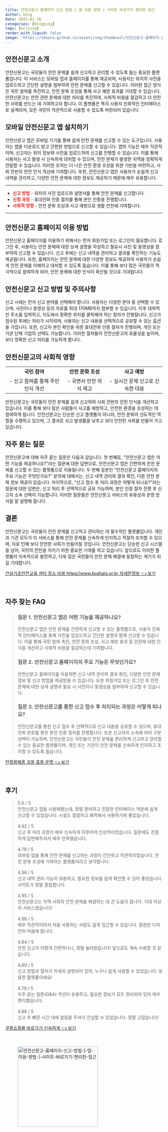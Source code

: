 ```yaml
---
title: 안전신문고 홈페이지 신고 방법 | 앱 이용 방법 | 사이트 바로가기 편리한 접근
author: bing
date: 2025-01-30
categories: [Blogging]
tags: [writing]
render_with_liquid: false
image: 'https://24nara.github.io/assets/img/thumbnail/안전신문고-홈페이지-신고-방법-|-앱-이용-방법-|-사이트-바로가기-편리한-접근.webp'
---
```



<h2 id='안전신문고_소개'>안전신문고 소개</h2>

<p>안전신문고는 국민들이 안전 문제를 쉽게 신고하고 관리할 수 있도록 돕는 중요한 플랫폼입니다. 이 서비스는 모바일 앱과 홈페이지를 통해 제공되며, 사용자는 위치의 사진을 업로드하고 간단한 설명을 첨부하여 안전 문제를 신고할 수 있습니다. 이러한 접근 방식은 국민 참여를 촉진하고, 안전 문화 조성을 통해 사고 예방 효과를 기대할 수 있습니다. 안전신문고는 안전 관련 문제에 대한 처리를 촉진하여, 사회적 비용을 절감하고 더 안전한 사회를 만드는 데 기여하고자 합니다. 이 플랫폼은 특히 사용자 친화적인 인터페이스로 설계되어, 모든 국민이 직관적으로 사용할 수 있도록 마련되어 있습니다.</p>

<h2 id='모바일_안전신문고_앱_설치하기'>모바일 안전신문고 앱 설치하기</h2>

<p>안전신문고 앱은 모바일 기기를 통해 쉽게 안전 문제를 신고할 수 있는 도구입니다. 사용자는 앱을 다운로드 받고 간편한 방법으로 신고할 수 있습니다. 앱의 기능은 매우 직관적이며, 신고자는 위치 정보와 사진을 업로드하여 신고를 진행할 수 있습니다. 이를 통해 사용자는 사고 발생 시 신속하게 대처할 수 있으며, 안전 문제가 발생한 지역을 정확하게 전달할 수 있습니다. 이러한 조치는 더 나은 안전 환경 조성을 위한 기반을 마련하고, 사회 전반의 안전 인식 개선에 기여합니다. 또한, 안전신문고 앱은 사용자가 손쉽게 신고 내역을 관리하고, 다양한 안전 문제에 대한 정보도 제공하기 때문에 매우 유용합니다.</p>

<hr />

<ul>
    <li><b><span style="color: #ee2323;">신고 방법</span></b> - 위치의 사진 업로드와 설명서를 통해 안전 문제를 신고합니다.</li>
    <li><b><span style="color: #ee2323;">신청 과정</span></b> - 휴대전화 인증 절차를 통해 본인 인증을 진행합니다.</li>
    <li><b><span style="color: #ee2323;">사회적 영향</span></b> - 안전 문화 조성과 사고 예방으로 생활 안전에 기여합니다.</li>
</ul>

<hr />

<h2 id='안전신문고_홈페이지_이용_방법'>안전신문고 홈페이지 이용 방법</h2>

<p>안전신문고 홈페이지를 이용하기 위해서는 먼저 회원가입 또는 로그인이 필요합니다. 로그인 후, 사용자는 안전 문제에 대한 상세 설명을 작성하고 필요시 사진 및 동영상을 첨부하여 신고할 수 있습니다. 신고 후에는 신고 내역을 관리하고 결과를 확인하는 기능도 제공됩니다. 또한, 홈페이지는 안전 문제에 대한 다양한 정보도 제공하여 사용자가 손쉽게 안전 문제를 이해하고 대처할 수 있도록 돕습니다. 이를 통해 보다 많은 국민들이 적극적으로 참여하게 되어, 안전 문제에 대한 인식이 확산될 것으로 기대됩니다.</p>

<h2 id='신고_방법_및_주의사항'>안전신문고 신고 방법 및 주의사항</h2>

<p>신고 시에는 먼저 신고 분야를 선택해야 합니다. 사용자는 다양한 분야 중 선택할 수 있으며, 사진이나 동영상 등의 자료를 최대 170MB까지 첨부할 수 있습니다. 이후 대략적인 주소를 입력하고, 지도에서 정확한 위치를 클릭해야 하는 절차가 진행됩니다. 신고가 접수된 후에는 처리가 시작되며, 사용자는 신고 내용을 선택적으로 공유할 수 있는 옵션을 가집니다. 또한, 신고자 본인 확인을 위한 휴대전화 인증 절차가 진행되며, 개인 또는 기관 단체 기업의 선택도 가능합니다. 이러한 절차들이 안전신문고의 효율성을 높이며, 보다 정확한 신고 처리를 가능하게 합니다.</p>

<h2 id='안전신문고의_사회적_영향'>안전신문고의 사회적 영향</h2>

<table>
    <tr>
        <td style="text-align: center; height: 17px;"><b>국민 참여</b></td>
        <td style="text-align: center; height: 17px;"><b>안전 문화 조성</b></td>
        <td style="text-align: center; height: 17px;"><b>사고 예방</b></td>
    </tr>
    <tr>
        <td style="text-align: center; height: 17px;">- 신고 참여를 통해 주민 인식 개선</td>
        <td style="text-align: center; height: 17px;">- 국면서 안전 의식 제고</td>
        <td style="text-align: center; height: 17px;">- 실시간 문제 신고로 신속한 대응</td>
    </tr>
</table>

<p>안전신문고는 국민들이 안전 문제를 쉽게 신고하여 사회 전반의 안전 인식을 개선하고 있습니다. 이를 통해 보다 많은 사람들이 사고를 예방하고, 안전한 환경을 조성하는 데 참여하게 됩니다. 안전신문고는 단순한 신고 플랫폼이 아니라, 안전 문화의 선도적인 역할을 수행하고 있으며, 그 결과로 사고 발생률을 낮추고 보다 안전한 사회를 만들어 가고 있습니다.</p>

<h2 id='자주_묻는_질문'>자주 묻는 질문</h2>

<p>안전신문고에 대해 자주 묻는 질문은 다음과 같습니다. 첫 번째로, "안전신문고 앱은 어떤 기능을 제공하나요?"라는 질문에 대한 답변으로, 안전신문고 앱은 간편하게 안전 문제를 신고할 수 있는 플랫폼으로 이용됩니다. 두 번째 질문인 "안전신문고 홈페이지의 주요 기능은 무엇인가요?" 문의에 대해서는, 신고 내역 관리와 결과 확인, 다른 안전 문제 정보 제공이 있습니다. 마지막으로, "신고 접수 후 처리 과정은 어떻게 되나요?"라는 질문에 대한 답변은, 신고 처리 후 선택적으로 공유 가능하며, 본인 인증 절차 진행 후 신고자 소속 선택이 가능합니다. 이러한 질문들은 안전신문고 서비스의 유용성과 운영 방식을 잘 설명해 줍니다.</p>

<h2 id='결론'>결론</h2>

<p>안전신문고는 국민들이 안전 문제를 신고하고 관리하는 데 필수적인 플랫폼입니다. 개인과 기관 모두가 이 서비스를 통해 안전 문제를 신속하게 인지하고 적절히 조치할 수 있으며, 이로 인해 보다 안전한 사회가 만들어질 것입니다. 안전신문고는 단순한 신고 시스템을 넘어, 국민의 안전을 지키기 위한 중요한 기여를 하고 있습니다. 앞으로도 이러한 플랫폼이 지속적으로 발전하고, 더욱 많은 국민들이 안전 문제 해결에 동참하는 계기가 되길 기대합니다.</p>


<p><a class="click-button" title="건설기초안전교육 센터 장소 비용 https//www.koshats.or.kr 자세한정보" href="https://24nara.github.io/posts/%EA%B1%B4%EC%84%A4%EA%B8%B0%EC%B4%88%EC%95%88%EC%A0%84%EA%B5%90%EC%9C%A1-%EC%84%BC%ED%84%B0-%EC%9E%A5%EC%86%8C-%EB%B9%84%EC%9A%A9-httpswww.koshats.or.kr-%EC%9E%90%EC%84%B8%ED%95%9C%EC%A0%95%EB%B3%B4/" rel="dofollow">건설기초안전교육 센터 장소 비용 https//www.koshats.or.kr 자세한정보 👈 보기</a></p><br>
<h2 id='자주_찾는_FAQ'>자주 찾는 FAQ</h2>
<div itemscope="" itemtype="https://schema.org/FAQPage"> 
<blockquote> 
<div itemscope="" itemprop="mainEntity" itemtype="https://schema.org/Question"> 
<h3 itemprop="name">질문 1. 안전신문고 앱은 어떤 기능을 제공하나요?</h3> 
<div itemscope="" itemprop="acceptedAnswer" itemtype="https://schema.org/Answer"> 
<span itemprop="text"> 
<p>안전신문고 앱은 안전 문제를 간편하게 신고할 수 있는 플랫폼으로, 사용자 친화적 인터페이스를 통해 사진을 업로드하고 간단한 설명과 함께 신고할 수 있습니다. 이를 통해 국민 참여 촉진, 안전 문화 조성, 사고 예방 효과 등 안전에 대한 인식을 개선하고 사회적 비용을 절감하는데 기여합니다.</p> 
</span> 
</div> 
</div> 

<div itemscope="" itemprop="mainEntity" itemtype="https://schema.org/Question"> 
<h3 itemprop="name">질문 2. 안전신문고 홈페이지의 주요 기능은 무엇인가요?</h3> 
<div itemscope="" itemprop="acceptedAnswer" itemtype="https://schema.org/Answer"> 
<span itemprop="text"> 
<p>안전신문고 홈페이지를 이용하면 신고 내역 관리와 결과 확인, 다양한 안전 문제 정보 및 신고 방법을 제공받을 수 있습니다. 또한 회원가입 또는 로그인 후 안전 문제에 대한 상세 설명과 필요 시 사진이나 동영상을 첨부하여 신고할 수 있습니다.</p> 
</span> 
</div> 
</div> 

<div itemscope="" itemprop="mainEntity" itemtype="https://schema.org/Question"> 
<h3 itemprop="name">질문 3. 안전신문고를 통한 신고 접수 후 처리되는 과정은 어떻게 되나요?</h3> 
<div itemscope="" itemprop="acceptedAnswer" itemtype="https://schema.org/Answer"> 
<span itemprop="text"> 
<p>안전신문고를 통한 신고 접수 후 선택적으로 신고 내용을 공유할 수 있으며, 휴대전화 번호를 통한 본인 인증 절차를 진행합니다. 또한 신고자의 소속에 따라 구분 선택이 가능하며, 안전신문고는 국민들이 안전 문제를 편리하게 신고하고 관리할 수 있는 중요한 플랫폼이며, 개인 또는 기관이 안전 문제를 신속하게 인지하고 조치할 수 있도록 돕습니다.</p> 
</span> 
</div> 
</div> 
</blockquote> 
</div>
<p><a class="click-button" title="전쟁꿈해몽 길몽 흉몽 운명" href="https://24nara.github.io/posts/%EC%A0%84%EC%9F%81%EA%BF%88%ED%95%B4%EB%AA%BD-%EA%B8%B8%EB%AA%BD-%ED%9D%89%EB%AA%BD-%EC%9A%B4%EB%AA%85/" rel="dofollow">전쟁꿈해몽 길몽 흉몽 운명 👈 보기</a></p><br>
<h2 id='후기'>후기</h2>
<div itemscope itemtype="https://schema.org/Product">
  <blockquote>
  <div itemprop="review" itemscope itemtype="https://schema.org/Review">
      <div itemprop="reviewRating" itemscope itemtype="https://schema.org/Rating"> <span itemprop="ratingValue">5.0</span> / <span itemprop="bestRating">5</span> </div>
      <span itemprop="reviewBody">안전신문고 앱을 사용해봤는데, 정말 편리하고 친절한 인터페이스 덕분에 쉽게 신고할 수 있었습니다. 시설도 깔끔하고 쾌적해서 사용하기에 좋았습니다.</span>
  </div>
  <br>
  <div itemprop="review" itemscope itemtype="https://schema.org/Review">
      <div itemprop="reviewRating" itemscope itemtype="https://schema.org/Rating"> <span itemprop="ratingValue">4.92</span> / <span itemprop="bestRating">5</span> </div>
      <span itemprop="reviewBody">신고 후 처리 과정이 매우 신속하게 이루어져 인상적이었습니다. 질문에도 친절하게 답변해주셔서 매우 만족했습니다.</span>
  </div>
  <br>
  <div itemprop="review" itemscope itemtype="https://schema.org/Review">
      <div itemprop="reviewRating" itemscope itemtype="https://schema.org/Rating"> <span itemprop="ratingValue">4.79</span> / <span itemprop="bestRating">5</span> </div>
      <span itemprop="reviewBody">모바일 앱을 통해 안전 문제를 신고하는 과정이 간단하고 직관적이었습니다. 안전 문화 조성에 기여하는 플랫폼이라고 생각합니다.</span>
  </div>
  <br>
  <div itemprop="review" itemscope itemtype="https://schema.org/Review">
      <div itemprop="reviewRating" itemscope itemtype="https://schema.org/Rating"> <span itemprop="ratingValue">4.96</span> / <span itemprop="bestRating">5</span> </div>
      <span itemprop="reviewBody">신고 내역 관리 기능이 유용하고, 필요한 정보를 쉽게 확인할 수 있어 좋았습니다. 사이트가 정말 깔끔합니다.</span>
  </div>
  <br>
  <div itemprop="review" itemscope itemtype="https://schema.org/Review">
      <div itemprop="reviewRating" itemscope itemtype="https://schema.org/Rating"> <span itemprop="ratingValue">4.95</span> / <span itemprop="bestRating">5</span> </div>
      <span itemprop="reviewBody">안전신문고는 지역 사회의 안전 문제를 해결하는 데 큰 도움이 됩니다. 기대 이상의 서비스였습니다!</span>
  </div>
  <br>
  <div itemprop="review" itemscope itemtype="https://schema.org/Review">
      <div itemprop="reviewRating" itemscope itemtype="https://schema.org/Rating"> <span itemprop="ratingValue">4.96</span> / <span itemprop="bestRating">5</span> </div>
      <span itemprop="reviewBody">매우 직관적이어서 처음 사용하는 사람도 쉽게 접근할 수 있습니다. 깔끔한 디자인이 마음에 듭니다.</span>
  </div>
  <br>
  <div itemprop="review" itemscope itemtype="https://schema.org/Review">
      <div itemprop="reviewRating" itemscope itemtype="https://schema.org/Rating"> <span itemprop="ratingValue">4.84</span> / <span itemprop="bestRating">5</span> </div>
      <span itemprop="reviewBody">안전 신고가 이렇게 간편하다니, 정말 놀라왔습니다! 앞으로도 계속 사용할 것 같습니다.</span>
  </div>
  <br>
  <div itemprop="review" itemscope itemtype="https://schema.org/Review">
      <div itemprop="reviewRating" itemscope itemtype="https://schema.org/Rating"> <span itemprop="ratingValue">4.89</span> / <span itemprop="bestRating">5</span> </div>
      <span itemprop="reviewBody">신고 방법과 절차가 자세히 설명되어 있어, 누구나 쉽게 사용할 수 있었습니다. 유용한 플랫폼이에요!</span>
  </div>
  <br>
  <div itemprop="review" itemscope itemtype="https://schema.org/Review">
      <div itemprop="reviewRating" itemscope itemtype="https://schema.org/Rating"> <span itemprop="ratingValue">4.79</span> / <span itemprop="bestRating">5</span> </div>
      <span itemprop="reviewBody">자주 묻는 질문(Q&A) 섹션이 유용하고, 필요한 정보가 모두 정리되어 있어 매우 편리했습니다.</span>
  </div>
  <br>
  <div itemprop="review" itemscope itemtype="https://schema.org/Review">
      <div itemprop="reviewRating" itemscope itemtype="https://schema.org/Rating"> <span itemprop="ratingValue">4.88</span> / <span itemprop="bestRating">5</span> </div>
      <span itemprop="reviewBody">신고 후 빠른 시간 내에 알림을 주셔서 안심할 수 있었습니다. 정말 고맙습니다!</span>
  </div>
  </blockquote>
</div>
<p><a class="click-button" title="쿠팡쇼핑몰 바로가기 신속하게" href="https://24nara.github.io/posts/%EC%BF%A0%ED%8C%A1%EC%87%BC%ED%95%91%EB%AA%B0-%EB%B0%94%EB%A1%9C%EA%B0%80%EA%B8%B0-%EC%8B%A0%EC%86%8D%ED%95%98%EA%B2%8C/" rel="dofollow">쿠팡쇼핑몰 바로가기 신속하게 👈 보기</a></p><br>
<figure class="image"><img src="https://24nara.github.io/assets/img/thumbnail/안전신문고-홈페이지-신고-방법-|-앱-이용-방법-|-사이트-바로가기-편리한-접근.webp" alt="안전신문고-홈페이지-신고-방법-|-앱-이용-방법-|-사이트-바로가기-편리한-접근" width="256" height="256"></figure>